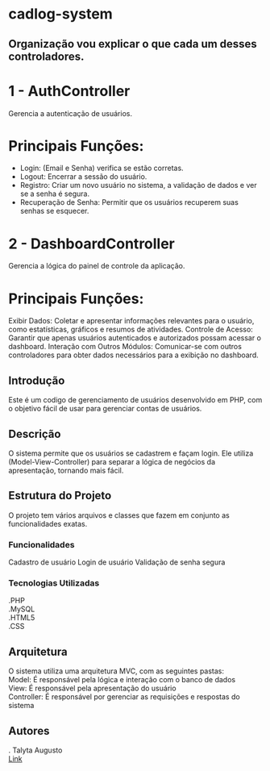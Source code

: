 # cadlog-system

## Organização vou explicar o que cada um desses controladores.

# 1 - AuthController

Gerencia a autenticação de usuários.

# Principais Funções:

* Login: (Email e Senha) verifica se estão corretas.
* Logout: Encerrar a sessão do usuário.
* Registro: Criar um novo usuário no sistema, a validação de dados e ver se a senha é segura.
* Recuperação de Senha: Permitir que os usuários recuperem suas senhas se esquecer.

# 2 - DashboardController

Gerencia a lógica do painel de controle da aplicação.

# Principais Funções:

Exibir Dados: Coletar e apresentar informações relevantes para o usuário, como estatísticas, gráficos e resumos de atividades.
Controle de Acesso: Garantir que apenas usuários autenticados e autorizados possam acessar o dashboard.
Interação com Outros Módulos: Comunicar-se com outros controladores para obter dados necessários para a exibição no dashboard.

## Introdução

Este é um codigo de gerenciamento de usuários desenvolvido em PHP, com o objetivo fácil de usar para gerenciar contas de usuários.

## Descrição

O sistema permite que os usuários se cadastrem e façam login. Ele utiliza (Model-View-Controller) para separar a lógica de negócios da apresentação, tornando mais fácil. 

## Estrutura do Projeto

O projeto tem vários arquivos e classes que fazem em conjunto as funcionalidades exatas.

### Funcionalidades

Cadastro de usuário
Login de usuário
Validação de senha segura 

### Tecnologias Utilizadas

.PHP  
.MySQL  
.HTML5  
.CSS  

## Arquitetura

O sistema utiliza uma arquitetura MVC, com as seguintes pastas:  
Model: É responsável pela lógica e interação com o banco de dados  
View: É responsável pela apresentação do usuário  
Controller: É responsável por gerenciar as requisições e respostas do sistema  

## Autores

. Talyta Augusto  
[Link](https://github.com/poxxataly26/cadlog-system) 